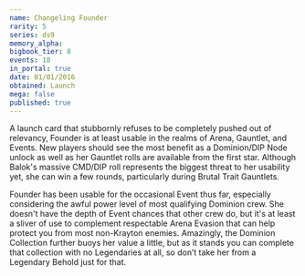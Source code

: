 ```yaml
---
name: Changeling Founder
rarity: 5
series: ds9
memory_alpha:
bigbook_tier: 8
events: 18
in_portal: true
date: 01/01/2016
obtained: Launch
mega: false
published: true
---
```


A launch card that stubbornly refuses to be completely pushed out of relevancy, Founder is at least usable in the realms of Arena, Gauntlet, and Events. New players should see the most benefit as a Dominion/DIP Node unlock as well as her Gauntlet rolls are available from the first star. Although Balok's massive CMD/DIP roll represents the biggest threat to her usability yet, she can win a few rounds, particularly during Brutal Trait Gauntlets. 

Founder has been usable for the occasional Event thus far, especially considering the awful power level of most qualifying Dominion crew. She doesn't have the depth of Event chances that other crew do, but it's at least a sliver of use to complement respectable Arena Evasion that can help protect you from most non-Krayton enemies. Amazingly, the Dominion Collection further buoys her value a little, but as it stands you can complete that collection with no Legendaries at all, so don’t take her from a Legendary Behold just for that.
